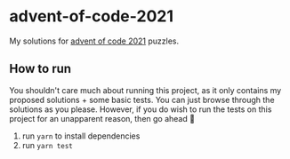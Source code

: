 # advent-of-code-2021
My solutions for [advent of code 2021](https://adventofcode.com/2021/) puzzles.

## How to run
You shouldn't care much about running this project, as it only contains my proposed solutions + some basic tests. You can just browse through the solutions as you please. However, if you do wish to run the tests on this project for an unapparent reason, then go ahead 🙂

1. run `yarn` to install dependencies
2. run `yarn test`
